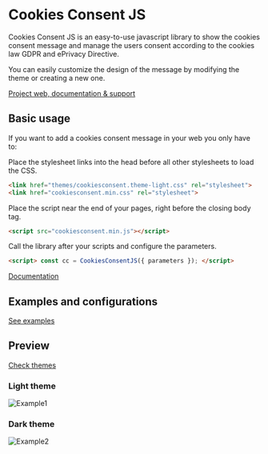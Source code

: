 # Cookies Consent JS

Cookies Consent JS is an easy-to-use javascript library to show the cookies consent message and manage the users consent according to the cookies law GDPR and ePrivacy Directive.

You can easily customize the design of the message by modifying the theme or creating a new one.

[Project web, documentation & support](https://www.oxterisk.com/projects/cookiesconsentjs/index)

## Basic usage

If you want to add a cookies consent message in your web you only have to:

Place the stylesheet links into the head before all other stylesheets to load the CSS.

```HTML
<link href="themes/cookiesconsent.theme-light.css" rel="stylesheet">
<link href="cookiesconsent.min.css" rel="stylesheet">
```

Place the script near the end of your pages, right before the closing body tag.

```HTML
<script src="cookiesconsent.min.js"></script>
```

Call the library after your scripts and configure the parameters.

```HTML
<script> const cc = CookiesConsentJS({ parameters }); </script>
```

[Documentation](https://www.oxterisk.com/projects/cookiesconsentjs/index)

## Examples and configurations

[See examples](https://www.oxterisk.com/projects/cookiesconsentjs/examples)

## Preview

[Check themes](https://examples.oxterisk.com/cookiesconsentjs/example9.html)

### Light theme

![Example1](https://examples.oxterisk.com/cookiesconsentjs/img/page-theme-light.jpeg)

### Dark theme

![Example2](https://examples.oxterisk.com/cookiesconsentjs/img/page-theme-dark.jpeg)